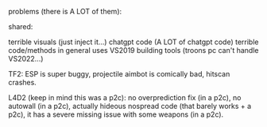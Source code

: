 problems (there is A LOT of them):

shared:

terrible visuals (just inject it...)
chatgpt code (A LOT of chatgpt code)
terrible code/methods in general
uses VS2019 building tools (troons pc can't handle VS2022...)

TF2: 
ESP is super buggy,
projectile aimbot is comically bad,
hitscan crashes.

L4D2 (keep in mind this was a p2c):
no overprediction fix (in a p2c),
no autowall (in a p2c),
actually hideous nospread code (that barely works + a p2c),
it has a severe missing issue with some weapons (in a p2c).
